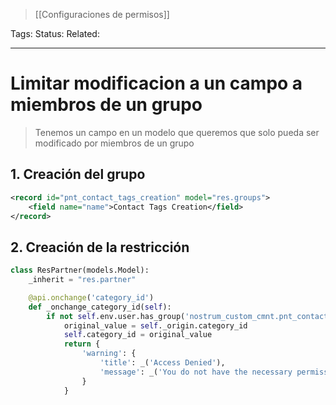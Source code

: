 > [[Configuraciones de permisos]]

Tags: 
Status: 
Related: 

___
# Limitar modificacion a un campo a miembros de un grupo

> Tenemos un campo en un modelo que queremos que solo pueda ser modificado por miembros de un grupo

## 1. Creación del grupo

```xml
<record id="pnt_contact_tags_creation" model="res.groups">
	<field name="name">Contact Tags Creation</field>
</record>
```

## 2. Creación de la restricción

```python
class ResPartner(models.Model):
    _inherit = "res.partner"

    @api.onchange('category_id')
    def _onchange_category_id(self):
        if not self.env.user.has_group('nostrum_custom_cmnt.pnt_contact_tags_creation'):
            original_value = self._origin.category_id
            self.category_id = original_value
            return {
                'warning': {
                    'title': _('Access Denied'),
                    'message': _('You do not have the necessary permissions to modify this field.'),
                }
            }
```